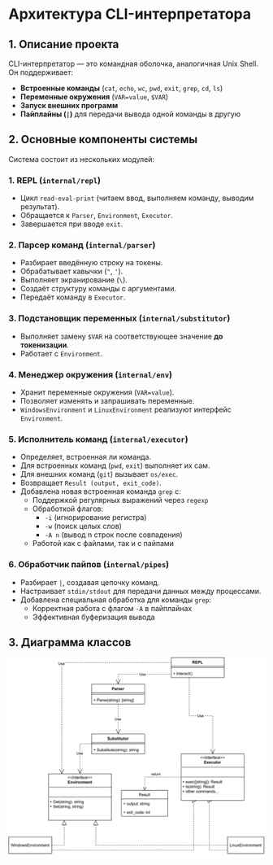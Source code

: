 # Архитектура CLI-интерпретатора

## 1. Описание проекта  
CLI-интерпретатор — это командная оболочка, аналогичная Unix Shell.  
Он поддерживает:  

- **Встроенные команды** (`cat`, `echo`, `wc`, `pwd`, `exit`, `grep`, `cd`, `ls`)  
- **Переменные окружения** (`VAR=value`, `$VAR`)  
- **Запуск внешних программ**  
- **Пайплайны (`|`)** для передачи вывода одной команды в другую

## 2. Основные компоненты системы  

Система состоит из нескольких модулей:  

### **1. REPL (`internal/repl`)**  
- Цикл `read-eval-print` (читаем ввод, выполняем команду, выводим результат).  
- Обращается к `Parser`, `Environment`, `Executor`.  
- Завершается при вводе `exit`.  

### **2. Парсер команд (`internal/parser`)**  
- Разбирает введённую строку на токены.  
- Обрабатывает кавычки (`"`, `'`).  
- Выполняет экранирование (`\`).  
- Создаёт структуру команды с аргументами.  
- Передаёт команду в `Executor`.

### **3. Подстановщик переменных (`internal/substitutor`)**  
- Выполняет замену `$VAR` на соответствующее значение **до токенизации**.  
- Работает с `Environment`.  

### **4. Менеджер окружения (`internal/env`)**  
- Хранит переменные окружения (`VAR=value`).  
- Позволяет изменять и запрашивать переменные.  
- `WindowsEnvironment` и `LinuxEnvironment` реализуют интерфейс `Environment`.  

### **5. Исполнитель команд (`internal/executor`)**  
- Определяет, встроенная ли команда.  
- Для встроенных команд (`pwd`, `exit`) выполняет их сам.  
- Для внешних команд (`git`) вызывает `os/exec`.  
- Возвращает `Result (output, exit_code)`.
- Добавлена новая встроенная команда `grep` с:
  - Поддержкой регулярных выражений через `regexp`
  - Обработкой флагов:
    - `-i` (игнорирование регистра)
    - `-w` (поиск целых слов)
    - `-A n` (вывод n строк после совпадения)
  - Работой как с файлами, так и с пайпами  

### **6. Обработчик пайпов (`internal/pipes`)**  
- Разбирает `|`, создавая цепочку команд.  
- Настраивает `stdin/stdout` для передачи данных между процессами.
- Добавлена специальная обработка для команды `grep`:
  - Корректная работа с флагом `-A` в пайплайнах
  - Эффективная буферизация вывода

## 3. Диаграмма классов

![Диаграмма](./Диаграмма%20классов.drawio.svg)